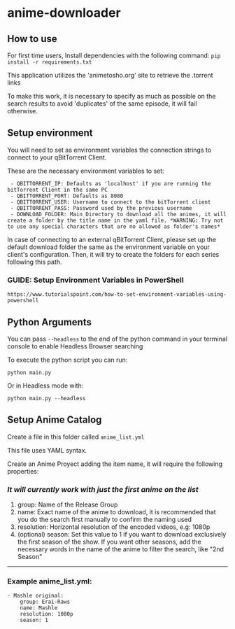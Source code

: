 # anime-downloader

## How to use

For first time users, Install dependencies with the following command:
`pip install -r requirements.txt`

This application utilizes the 'animetosho.org' site to retrieve the .torrent links

To make this work, it is necessary to specify as much as possible on the search results to avoid 'duplicates' of the same episode, it will fail otherwise.

## Setup environment

You will need to set as environment variables the connection strings to connect to your qBitTorrent Client.

These are the necessary environment variables to set:
```
 - QBITTORRENT_IP: Defaults as 'localhost' if you are running the bitTorrent Client in the same PC
 - QBITTORRENT_PORT: Defaults as 8080
 - QBITTORRENT_USER: Username to connect to the bitTorrent client
 - QBITTORRENT_PASS: Password used by the previous username
 - DOWNLOAD_FOLDER: Main Directory to download all the animes, it will create a folder by the title name in the yaml file. *WARNING: Try not to use any special characters that are no allowed as folder's names*
```

In case of connecting to an external qBitTorrent Client, please set up the default download folder the same as the environment variable on your client's configuration. Then, it will try to create the folders for each series following this path.

### GUIDE: Setup Environment Variables in PowerShell

```https://www.tutorialspoint.com/how-to-set-environment-variables-using-powershell```

## Python Arguments

You can pass ```--headless``` to the end of the python command in your terminal console to enable Headless Browser searching

To execute the python script you can run:
```
python main.py
```
Or in Headless mode with:
```
python main.py --headless
```

## Setup Anime Catalog

Create a file in this folder called `anime_list.yml`

This file uses YAML syntax.

Create an Anime Proyect adding the item name, it will require the following properties:

### *It will currently work with just the first anime on the list*

1. group: Name of the Release Group
2. name: Exact name of the anime to download, it is recommended that you do the search first manually to confirm the naming used
3. resolution: Horizontal resolution of the encoded videos, e.g: 1080p
4. (optional) season: Set this value to 1 if you want to download exclusively the first season of the show. If you want other seasons, add the necessary words in the name of the anime to filter the search, like "2nd Season"

---

### Example anime_list.yml:
```
- Mashle original:
    group: Erai-Raws
    name: Mashle
    resolution: 1080p
    season: 1
```